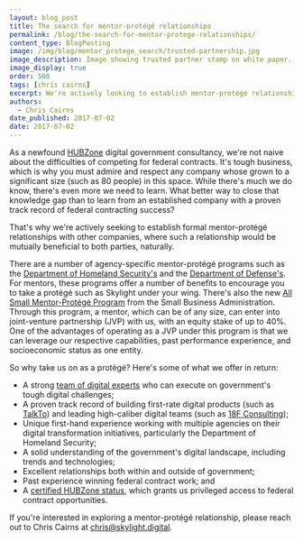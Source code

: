 ```yaml
---
layout: blog_post
title: The search for mentor-protégé relationships
permalink: /blog/the-search-for-mentor-protege-relationships/
content_type: BlogPosting
image: /img/blog/mentor_protege_search/trusted-partnership.jpg
image_description: Image showing trusted partner stamp on white paper.
image_display: true
order: 500
tags: [chris cairns]
excerpt: We're actively looking to establish mentor-protégé relationships with companies interested in joint, ongoing pursuit of digital project opportunities.
authors:
  - Chris Cairns
date_published: 2017-07-02
date: 2017-07-02
---
```


As a newfound [HUBZone](/about/#hubzone) digital government consultancy, we're not naive about the difficulties of competing for federal contracts. It's tough business, which is why you must admire and respect any company whose grown to a significant size (such as 80 people) in this space. While there's much we do know, there's even more we need to learn. What better way to close that knowledge gap than to learn from an established company with a proven track record of federal contracting success?

That's why we're actively seeking to establish formal mentor-protégé relationships with other companies, where such a relationship would be mutually beneficial to both parties, naturally.

There are a number of agency-specific mentor-protégé programs such as the <a href="https://www.dhs.gov/mentor-protege-program" target="&#95;blank">Department of Homeland Security's</a> and the <a href="http://www.acq.osd.mil/osbp/sb/programs/mpp/participate.shtml" target="&#95;blank">Department of Defense's</a>. For mentors, these programs offer a number of benefits to encourage you to take a protégé such as Skylight under your wing. There's also the new <a href="https://www.sba.gov/contracting/government-contracting-programs/all-small-mentor-protege-program" target="&#95;blank">All Small Mentor-Protégé Program</a> from the Small Business Administration. Through this program, a mentor, which can be of any size, can enter into joint-venture partnership (JVP) with us, with an equity stake of up to 40%. One of the advantages of operating as a JVP under this program is that we can leverage our respective capabilities, past performance experience, and socioeconomic status as one entity.

So why take us on as a protégé? Here's some of what we offer in return:

- A strong [team of digital experts](/about/#meet-the-team) who can execute on government's tough digital challenges;
- A proven track record of building first-rate digital products (such as [TalkTo](/work/talkto/)) and leading high-caliber digital teams (such as [18F Consulting](/work/18f-consulting/));
- Unique first-hand experience working with multiple agencies on their digital transformation initiatives, particularly the Department of Homeland Security;
- A solid understanding of the government's digital landscape, including trends and technologies;
- Excellent relationships both within and outside of government;
- Past experience winning federal contract work; and
- A [certified HUBZone status](/about/#hubzone), which grants us privileged access to federal contract opportunities.

If you're interested in exploring a mentor-protégé relationship, please reach out to Chris Cairns at <a href="mailto:chris@skylight.digital">chris@skylight.digital</a>.
